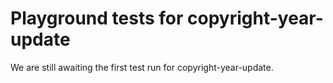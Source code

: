 # Playground tests for copyright-year-update
We are still awaiting the first test run for copyright-year-update.
